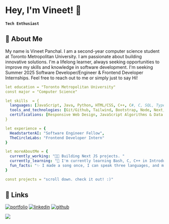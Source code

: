 # Hey, I'm Vineet! 👋
**`Tech Enthusiast`**
<!--
**vineet-panchal/vineet-panchal** is a ✨ _special_ ✨ repository because its `README.md` (this file) appears on your GitHub profile.

Here are some ideas to get you started:

- 🔭 I’m currently working on ...
- 🌱 I’m currently learning ...
- 👯 I’m looking to collaborate on ...
- 🤔 I’m looking for help with ...
- 💬 Ask me about ...
- 📫 How to reach me: ...
- 😄 Pronouns: ...
- ⚡ Fun fact: ...
-->

## 🚀 About Me

My name is Vineet Panchal. I am a second-year computer science student at Toronto Metropolitan University. I am passionate about building innovative solutions. I'm a lifelong learner, always seeking opportunities to improve my skills and knowledge in software development. I'm seeking Summer 2025 Software Developer/Engineer & Frontend Developer Internships. Feel free to reach out to me or simply just to say Hi!

```yaml
let education = "Toronto Metropolitan University"
const major = "Computer Science"

let skills  = {
  languages: [JavaScript, Java, Python, HTML/CSS, C++, C#, C, SQL, TypeScript, R, Lisp]
  tools_and_technologies: [Git/Github, Tailwind, Bootstrap, Node, Next, React, MySQL, Pygame, Supabase, OpenAI, Material UI]
  certifications: [Responsive Web Design, JavaScript Algorithms & Data Structures, Foundational C# With Microsoft]
}

let experience = {
  HeadstarterAI: "Software Engineer Fellow",
  TheCircleLabs: "Frontend Developer Intern"
}

let moreAboutMe = {
  currently_working: "👩‍💻 Building Next JS projects. "
  currently_learning: "🧠 I'm currently learning Bash, C, C++ in Introduction To Unix, C, and C++ class and learning Common Lisp, algorithms, and data structures in my Data Structures class. "
  fun_facts: "✨ I made a song once, I can speak three languages, and my parents almost named me "Bridge". "
}

const projects = "scroll down. check it out! :)"


```

## 🔗 Links
[![portfolio](https://img.shields.io/badge/my_portfolio-000?style=for-the-badge&logo=ko-fi&logoColor=white)](https://mark-iv-website-vineet-panchals-projects.vercel.app/)
[![linkedin](https://img.shields.io/badge/linkedin-0A66C2?style=for-the-badge&logo=linkedin&logoColor=white)](https://www.linkedin.com/in/vineet-panchal-010337253/)
[![github](https://img.shields.io/badge/GitHub-100000?style=for-the-badge&logo=github&logoColor=white)](https://github.com/vineet-panchal)

![](https://komarev.com/ghpvc/?username=vineet-panchal&color=blue)


